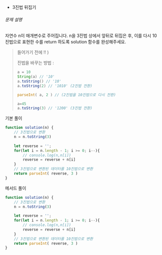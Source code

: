 - 3진법 뒤집기

###### 문제 설명

자연수 n이 매개변수로 주어집니다. n을 3진법 상에서 앞뒤로 뒤집은 후, 이를 다시 10진법으로 표현한 수를 return 하도록 solution 함수를 완성해주세요.



> 들어가기 전에 !! )
>
> 진법을 바꾸는 방법 :
>
> ```javascript
> a = 10
> String(a) // '10'
> a.toString() // '10'
> a.toString(2) // '1010' (2진법 전환)
> 
> parseInt( a, 2 ) // (2진법을 10진법으로 다시 전환)
> 
> a=45
> a.toString(3) // '1200' (3진법 전환)
> ```

기본 풀이

```javascript
function solution(n) {
    // 3진법으로 변환
    n = n.toString(3)
    
    let reverse = '';
    for(let i = n.length - 1; i >= 0; i--){
        // console.log(n,n[i])
        reverse = reverse + n[i]
    }
    // 3진법으로 변환된 데이터를 10진법으로 변환
    return parseInt( reverse, 3 )
}
```

메서드 풀이

```javascript
function solution(n) {
    // 3진법으로 변환
    n = n.toString(3)
    
    let reverse = '';
    for(let i = n.length - 1; i >= 0; i--){
        // console.log(n,n[i])
        reverse = reverse + n[i]
    }
    // 3진법으로 변환된 데이터를 10진법으로 변환
    return parseInt( reverse, 3 )
}
```

